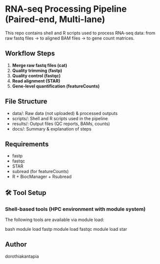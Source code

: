 # RNA-seq Processing Pipeline (Paired-end, Multi-lane)

This repo contains shell and R scripts used to process RNA-seq data:
from raw fastq files → to aligned BAM files → to gene count matrices.

## Workflow Steps

1. **Merge raw fastq files (cat)**
2. **Quality trimming (fastp)**
3. **Quality control (fastqc)**
4. **Read alignment (STAR)**
5. **Gene-level quantification (featureCounts)**

## File Structure

- data/: Raw data (not uploaded) & processed outputs
- scripts/: Shell and R scripts used in the pipeline
- results/: Output files (QC reports, BAMs, counts)
- docs/: Summary & explanation of steps

## Requirements

- fastp
- fastqc
- STAR
- subread (for featureCounts)
- R + BiocManager + Rsubread

## 🛠️ Tool Setup

### Shell-based tools (HPC environment with module system)

The following tools are available via module load:

bash
module load fastp
module load fastqc
module load star

## Author
dorothiakantapia

